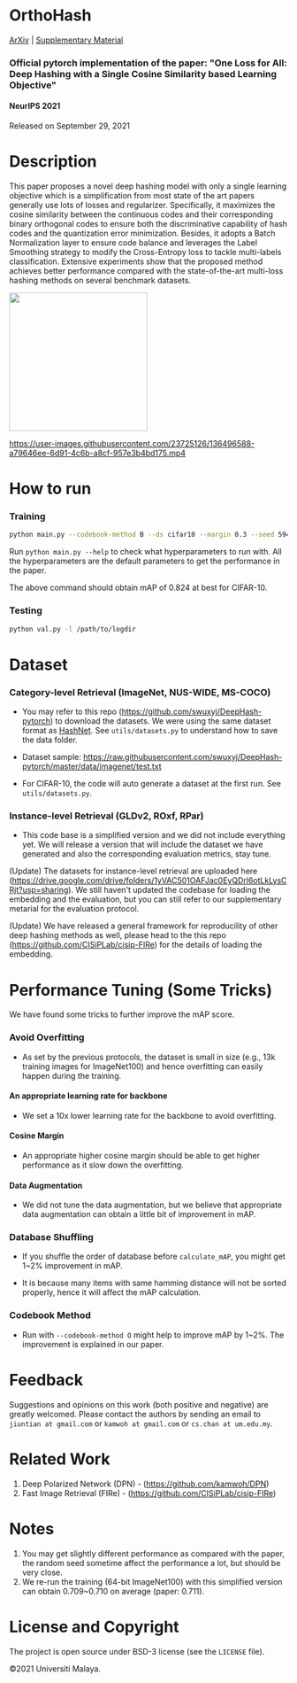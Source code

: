 # OrthoHash

[ArXiv](https://arxiv.org/abs/2109.14449) | <a href="https://github.com/kamwoh/orthohash/blob/main/docs/suppmat.pdf">Supplementary Material</a>

### Official pytorch implementation of the paper: "One Loss for All: Deep Hashing with a Single Cosine Similarity based Learning Objective"

#### NeurIPS 2021

Released on September 29, 2021

# Description

This paper proposes a novel deep hashing model with only a single learning objective which is a simplification from most state of the art papers generally use lots of losses and regularizer. Specifically, it maximizes the cosine similarity between the continuous codes and their corresponding binary orthogonal codes to ensure both the discriminative capability of hash codes and the quantization error minimization. Besides, it adopts a Batch Normalization layer to ensure code balance and leverages the Label Smoothing strategy to modify the Cross-Entropy loss to tackle multi-labels classification. Extensive experiments show that the proposed method achieves better performance compared with the state-of-the-art multi-loss hashing methods on several benchmark datasets.

[comment]: <> (![animation]&#40;static/orthohash_animation.gif&#41;)

<img src="https://github.com/kamwoh/orthohash/blob/main/static/orthohash_animation.gif?raw=true" width="250" height="250" />

https://user-images.githubusercontent.com/23725126/136496588-a79646ee-6d91-4c6b-a8cf-957e3b4bd175.mp4



# How to run

### Training
```bash
python main.py --codebook-method B --ds cifar10 --margin 0.3 --seed 59495
```

Run `python main.py --help` to check what hyperparameters to run with. All the hyperparameters are the default parameters to get the performance in the paper.

The above command should obtain mAP of 0.824 at best for CIFAR-10. 

### Testing

```bash
python val.py -l /path/to/logdir
```

# Dataset

### Category-level Retrieval (ImageNet, NUS-WIDE, MS-COCO)

- You may refer to this repo (https://github.com/swuxyj/DeepHash-pytorch) to download the datasets. We were using the same dataset format as [HashNet](https://github.com/thuml/HashNet). See `utils/datasets.py` to understand how to save the data folder.

- Dataset sample: https://raw.githubusercontent.com/swuxyj/DeepHash-pytorch/master/data/imagenet/test.txt

- For CIFAR-10, the code will auto generate a dataset at the first run. See `utils/datasets.py`.

### Instance-level Retrieval (GLDv2, ROxf, RPar)

- This code base is a simplified version and we did not include everything yet. We will release a version that will include the dataset we have generated and also the corresponding evaluation metrics, stay tune. 

(Update) The datasets for instance-level retrieval are uploaded here (https://drive.google.com/drive/folders/1yVAC501OAFJac0EyQDrl6otLkLysCRjt?usp=sharing). We still haven't updated the codebase for loading the embedding and the evaluation, but you can still refer to our supplementary metarial for the evaluation protocol.

(Update) We have released a general framework for reproducility of other deep hashing methods as well, please head to the this repo (https://github.com/CISiPLab/cisip-FIRe) for the details of loading the embedding.

# Performance Tuning (Some Tricks)

We have found some tricks to further improve the mAP score.  

### Avoid Overfitting

- As set by the previous protocols, the dataset is small in size (e.g., 13k training images for ImageNet100) and hence overfitting can easily happen during the training. 

#### An appropriate learning rate for backbone

- We set a 10x lower learning rate for the backbone to avoid overfitting.

#### Cosine Margin

- An appropriate higher cosine margin should be able to get higher performance as it slow down the overfitting. 

#### Data Augmentation

- We did not tune the data augmentation, but we believe that appropriate data augmentation can obtain a little bit of improvement in mAP.

### Database Shuffling

- If you shuffle the order of database before `calculate_mAP`, you might get 1~2% improvement in mAP.

- It is because many items with same hamming distance will not be sorted properly, hence it will affect the mAP calculation.

### Codebook Method

- Run with `--codebook-method O` might help to improve mAP by 1~2%. The improvement is explained in our paper. 

# Feedback

Suggestions and opinions on this work (both positive and negative) are greatly welcomed. Please contact the authors by sending an email to `jiuntian at gmail.com` or `kamwoh at gmail.com` or `cs.chan at um.edu.my`.

# Related Work

1. Deep Polarized Network (DPN) - (https://github.com/kamwoh/DPN)
2. Fast Image Retrieval (FIRe) - (https://github.com/CISiPLab/cisip-FIRe)

# Notes

1. You may get slightly different performance as compared with the paper, the random seed sometime affect the performance a lot, but should be very close.
2. We re-run the training (64-bit ImageNet100) with this simplified version can obtain 0.709~0.710 on average (paper: 0.711).

# License and Copyright

The project is open source under BSD-3 license (see the `LICENSE` file).

©2021 Universiti Malaya.

